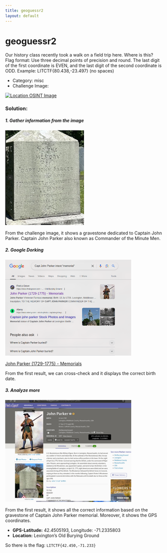 ```yaml
---
title: geoguessr2
layout: default
---
```


# geoguessr2

Our history class recently took a walk on a field trip here. Where is this? Flag format: Use three decimal points of precision and round. The last digit of the first coordinate is EVEN, and the last digit of the second coordinate is ODD. Example: LITCTF{80.438,-23.497} (no spaces)

- Category: misc
- Challenge Image:

<a href="geoguessr2.jpg">
    <img src="geoguessr2.jpg" alt="Location OSINT Image" style="width: 50%; height: 50%;">
</a>

### Solution:

##### 1. Gather information from the image 

<a href="image1.png">
    <img src="image1.png" alt="Zoomed In" style="width: 50%; height: 50%;">
</a>

From the challenge image, it shows a gravestone dedicated to Captain John Parker. Captain John Parker also known as Commander of the Minute Men.

##### 2. Google Dorking 

<a href="image2.png">
    <img src="image2.png" alt="Dorked" style="width: 80%; height: 80%;">
</a>

[John Parker (1729-1775) - Memorials](https://www.findagrave.com/memorial/1857/john-parker)

From the first result, we can cross-check and it displays the correct birth date. 

##### 3. Analyze more 

<a href="image3.png">
    <img src="image3.png" alt="Result" style="width: 80%; height: 80%;">
</a>

From the first result, it shows all the correct information based on the gravestone of Captain John Parker memorial.
Moreover, it shows the GPS coordinates.
- **GPS-Latitude:** 42.4505193, Longitude: -71.2335803
- **Location:** Lexington’s Old Burying Ground

So there is the flag: `LITCTF{42.450,-71.233}`


